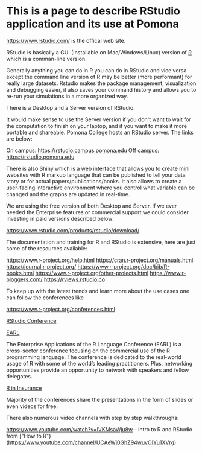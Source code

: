 # This is a page to describe RStudio application and its use at Pomona

https://www.rstudio.com/ is the offical web site.

RStudio is basically a GUI (Installable on Mac/Windows/Linux) version of [R](https://www.r-project.org/about.html) which is a comman-line version.

Generally anything you can do in R you can do in RStudio and vice versa except the command line version of R may be better
(more performant) for really large datasets. Rstudio makes the package management, visualization and debugging easier, it also 
saves your command history and allows you to re-run your simulations in a more organized way.

There is a Desktop and a Server version of RStudio. 

It would make sense to use the Server version if you don't want to wait for the computation to finish on your laptop, and
if you want to make it more portable and shareable. Pomona College hosts an RStudio server. The links are below:

On campus: https://rstudio.campus.pomona.edu
Off campus: https://rstudio.pomona.edu

There is also Shiny which is a web interface that allows you to create mini websites with R markup language that can be
published to tell your data story or for actual papers/publications/books. It also allows to create a user-facing interactive environment where you control what variable can be changed and the graphs are updated in real-time.

We are using the free version of both Desktop and Server. If we ever needed the Enterprise features or commercial support we 
could consider investing in paid versions described below:

https://www.rstudio.com/products/rstudio/download/

The documentation and training for R and RStudio is extensive, here are just some of the resources available:

https://www.r-project.org/help.html
https://cran.r-project.org/manuals.html
https://journal.r-project.org/
https://www.r-project.org/doc/bib/R-books.html
https://www.r-project.org/other-projects.html
https://www.r-bloggers.com/
https://rviews.rstudio.co

To keep up with the latest trends and learn more about the use cases one can follow the conferences like

https://www.r-project.org/conferences.html

[RStudio Conference](https://www.rstudio.com/conference/)

[EARL](https://earlconf.com/)

The Enterprise Applications of the R Language Conference (EARL) is a cross-sector conference focusing on the commercial use of the R programming language. The conference is dedicated to the real-world usage of R with some of the world’s leading practitioners. Plus, networking opportunities provide an opportunity to network with speakers and fellow delegates.

[R in Insurance](https://rininsurance17.sciencesconf.org)

Majority of the conferences share the presentations in the form of slides or even videos for free.

There also numerous video channels with step by step walkthroughs:

https://www.youtube.com/watch?v=lVKMsaWju8w - Intro to R and RStudio from ["How to R"}(https://www.youtube.com/channel/UCAeWj0GhZ94wuvOIYu1XVrg)

